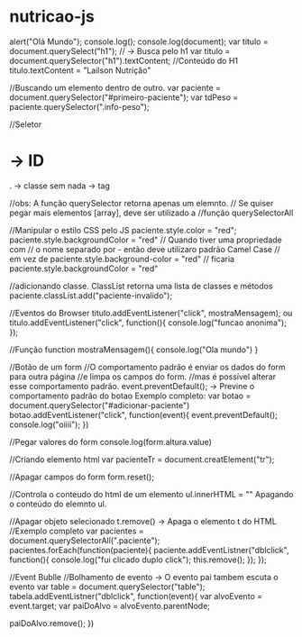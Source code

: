 # nutricao-js

alert("Olá Mundo");
console.log();
console.log(document);
var titulo = document.querySelect("h1"); // -> Busca pelo h1
var titulo = document.querySelector("h1").textContent; //Conteúdo do H1
titulo.textContent = "Lailson Nutrição"

//Buscando um elemento dentro de outro.
var paciente = document.querySelector("#primeiro-paciente");
var tdPeso =  paciente.querySelector(".info-peso");

//Seletor
# -> ID
. -> classe
sem nada -> tag

//obs: A função querySelector retorna apenas um elemnto.
// Se quiser pegar mais elementos [array], deve ser utilizado a
//função querySelectorAll

//Manipular o estilo CSS pelo JS
paciente.style.color = "red";
paciente.style.backgroundColor = "red" // Quando tiver uma propriedade com
// o nome separado por - então deve utilizaro padrão Camel Case
// em vez de paciente.style.background-color = "red"
// ficaria paciente.style.backgroundColor = "red"

//adicionando classe. ClassList retorna uma lista de classes e métodos
paciente.classList.add("paciente-invalido");

//Eventos do Browser
titulo.addEventListener("click", mostraMensagem); ou
titulo.addEventListener("click", function(){
  console.log("funcao anonima");
});

//Função
function mostraMensagem(){
  console.log("Ola mundo")
}

//Botão de um form
//O comportamento padrão é enviar os dados do form para outra página
//e limpa os campos do form.
//mas é possível alterar esse comportamento padrão.
event.preventDefault(); -> Previne o comportamento padrão do botao
Exemplo completo:
    var botao = document.querySelector("#adicionar-paciente")
    botao.addEventListener("click", function(event){
      event.preventDefault();
      console.log("oiiii");
    })

//Pegar valores do form
console.log(form.altura.value)

//Criando elemento html
var pacienteTr = document.creatElement("tr");

//Apagar campos do form
form.reset();

//Controla o conteudo do html de um elemento
ul.innerHTML = "" Apagando o conteúdo do elemnto ul.

//Apagar objeto selecionado
t.remove() -> Apaga o elemento t do HTML
//Exemplo completo
var pacientes = document.querySelectorAll(".paciente");
pacientes.forEach(function(paciente){
  paciente.addEventListner("dblclick", function(){
    console.log("fui clicado duplo click");
    this.remove();
    });
});


//Event Bublle
//Bolhamento de evento -> O evento pai tambem escuta o evento
var table = document.querySelector("table");
tabela.addEventListner("dblclick", function(event){
  var alvoEvento = event.target;
  var paiDoAlvo = alvoEvento.parentNode;

  paiDoAlvo.remove();
})
